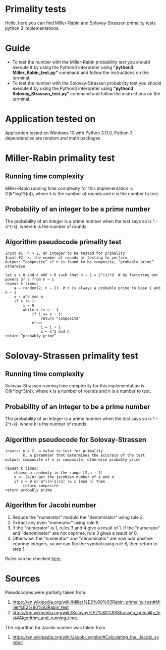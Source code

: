 # Primality tests
Hello, here you can find Miller-Rabin and Solovay-Strassen primality tests python 3 implementations.

# Guide

- To test the number with the Miller-Rabin probability test you should execute it by using the Python3 interpreter using **"python3 Miller_Rabin_test.py”** command and follow the instructions on the terminal.
- To test the number with the Solovay-Strassen probability test you should execute it by using the Python3 interpreter using **“python3 Solovay_Strassen_test.py”** command and follow the instructions on the terminal.

# Application tested on
Application tested on Windows 10 with Python 3.11.0. Python 3 dependencies are random and math packages.

# Miller-Rabin primality test

## Running time complexity
Miller-Rabin running time complexity for this implementation is O(k*log^3(n)), where k is the number of rounds and n is the number to test.

## Probability of an integer to be a prime number
The probability of an integer is a prime number when the test says so is 1 - 4^(-k), where k is the number of rounds.

## Algorithm pseudocode primality test
```
Input #1: n > 2, an integer to be tested for primality
Input #2: k, the number of rounds of testing to perform
Output: “composite” if n is found to be composite, “probably prime” otherwise

let s > 0 and d odd > 0 such that n − 1 = 2^(s)*d  # by factoring out powers of 2 from n − 1
repeat k times:
    a ← random(2, n − 2)  # n is always a probable prime to base 1 and n − 1
    x ← a^d mod n
    if x != 1:
        i ← 0
        while x != n - 1
            if i == s - 1:
                return "composite"
            else:
                i ← i + 1
                x ← x^2 mod n
return “probably prime”
```

# Solovay-Strassen primality test

## Running time complexity
Solovay-Strassen running time complexity for this implementation is O(k*log^3(n)), where k is a number of rounds and n is a number to test.

## Probability of an integer to be a prime number
The probability of an integer is a prime number when the test says so is 1 - 2^(-k), where k is the number of rounds.

## Algorithm pseudocode for Solovay-Strassen
```
inputs: n > 2, a value to test for primality
        k, a parameter that determines the accuracy of the test
output: composite if n is composite, otherwise probably prime

repeat k times:
    choose a randomly in the range [2,n − 1]
    x <- (a/n) get the jacobian number of a and n
    if x = 0 or a^((n-1)/2) !≡ x (mod n) then 
        return composite
return probably prime
```

## Algorithm for Jacobi number
1. Reduce the "numerator" modulo the "denominator" using rule 2.
2. Extract any even "numerator" using rule 9.
3. If the "numerator" is 1, rules 3 and 4 give a result of 1. If the "numerator" and "denominator" are not coprime, rule 3 gives a result of 0.
4. Otherwise, the "numerator" and "denominator" are now odd positive coprime integers, so we can flip the symbol using rule 6, then return to step 1.

Rules can be checked [here](https://en.wikipedia.org/wiki/Jacobi_symbol#Properties)

# Sources
Pseudocodes were partially taken from:
1. https://en.wikipedia.org/wiki/Miller%E2%80%93Rabin_primality_test#Miller%E2%80%93Rabin_test 
2. https://en.wikipedia.org/wiki/Solovay%E2%80%93Strassen_primality_test#Algorithm_and_running_time.

The algorithm for Jacobi number was taken from 
1. https://en.wikipedia.org/wiki/Jacobi_symbol#Calculating_the_Jacobi_symbol


